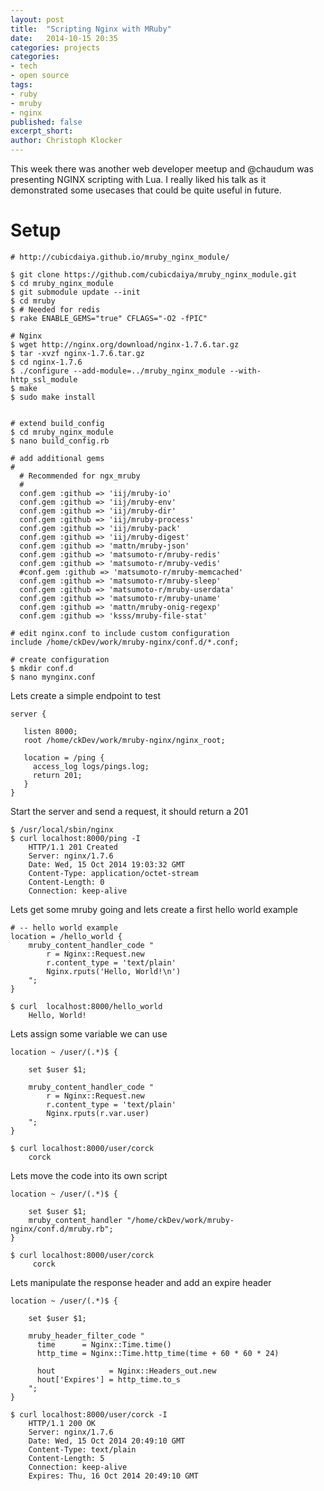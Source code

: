 ```yaml
---
layout: post
title:  "Scripting Nginx with MRuby"
date:   2014-10-15 20:35
categories: projects
categories:
- tech
- open source
tags:
- ruby
- mruby
- nginx
published: false
excerpt_short: 
author: Christoph Klocker
---
```


This week there was another web developer meetup and @chaudum was presenting NGINX scripting with Lua. I really liked his
talk as it demonstrated some usecases that could be quite useful in future. 

# Setup

    # http://cubicdaiya.github.io/mruby_nginx_module/

    $ git clone https://github.com/cubicdaiya/mruby_nginx_module.git
    $ cd mruby_nginx_module
    $ git submodule update --init
    $ cd mruby
    $ # Needed for redis    
    $ rake ENABLE_GEMS="true" CFLAGS="-O2 -fPIC"
    
    # Nginx
    $ wget http://nginx.org/download/nginx-1.7.6.tar.gz
    $ tar -xvzf nginx-1.7.6.tar.gz
    $ cd nginx-1.7.6 
    $ ./configure --add-module=../mruby_nginx_module --with-http_ssl_module
    $ make
    $ sudo make install


    # extend build_config
    $ cd mruby_nginx_module
    $ nano build_config.rb
    
    # add additional gems
    #
      # Recommended for ngx_mruby
      #
      conf.gem :github => 'iij/mruby-io'
      conf.gem :github => 'iij/mruby-env'
      conf.gem :github => 'iij/mruby-dir'
      conf.gem :github => 'iij/mruby-process'
      conf.gem :github => 'iij/mruby-pack'
      conf.gem :github => 'iij/mruby-digest'
      conf.gem :github => 'mattn/mruby-json'
      conf.gem :github => 'matsumoto-r/mruby-redis'
      conf.gem :github => 'matsumoto-r/mruby-vedis'
      #conf.gem :github => 'matsumoto-r/mruby-memcached'
      conf.gem :github => 'matsumoto-r/mruby-sleep'
      conf.gem :github => 'matsumoto-r/mruby-userdata'
      conf.gem :github => 'matsumoto-r/mruby-uname'
      conf.gem :github => 'mattn/mruby-onig-regexp'
      conf.gem :github => 'ksss/mruby-file-stat'
      
    # edit nginx.conf to include custom configuration
    include /home/ckDev/work/mruby-nginx/conf.d/*.conf;
    
    # create configuration
    $ mkdir conf.d
    $ nano mynginx.conf

Lets create a simple endpoint to test

    server {

       listen 8000;
       root /home/ckDev/work/mruby-nginx/nginx_root;

       location = /ping {
         access_log logs/pings.log;
         return 201;
       }
    }
    
Start the server and send a request, it should return a 201 
    
    $ /usr/local/sbin/nginx
    $ curl localhost:8000/ping -I
        HTTP/1.1 201 Created
        Server: nginx/1.7.6
        Date: Wed, 15 Oct 2014 19:03:32 GMT
        Content-Type: application/octet-stream
        Content-Length: 0
        Connection: keep-alive

Lets get some mruby going and lets create a first hello world example     

    # -- hello world example
    location = /hello_world {
        mruby_content_handler_code "
            r = Nginx::Request.new
            r.content_type = 'text/plain'
            Nginx.rputs('Hello, World!\n')
        ";
    }

    $ curl  localhost:8000/hello_world
        Hello, World!

Lets assign some variable we can use

    location ~ /user/(.*)$ {

        set $user $1;

        mruby_content_handler_code "
            r = Nginx::Request.new
            r.content_type = 'text/plain'
            Nginx.rputs(r.var.user)
        ";
    }
    
    $ curl localhost:8000/user/corck
        corck

Lets move the code into its own script

    location ~ /user/(.*)$ {
    
    	set $user $1;
        mruby_content_handler "/home/ckDev/work/mruby-nginx/conf.d/mruby.rb";
    }    
    
    $ curl localhost:8000/user/corck
         corck
         
         
Lets manipulate the response header and add an expire header
         
    location ~ /user/(.*)$ {

	    set $user $1;

        mruby_header_filter_code "
          time      = Nginx::Time.time()
          http_time = Nginx::Time.http_time(time + 60 * 60 * 24)
    
          hout            = Nginx::Headers_out.new
          hout['Expires'] = http_time.to_s        
        ";
    }
    
    $ curl localhost:8000/user/corck -I
        HTTP/1.1 200 OK
        Server: nginx/1.7.6
        Date: Wed, 15 Oct 2014 20:49:10 GMT
        Content-Type: text/plain
        Content-Length: 5
        Connection: keep-alive
        Expires: Thu, 16 Oct 2014 20:49:10 GMT

    